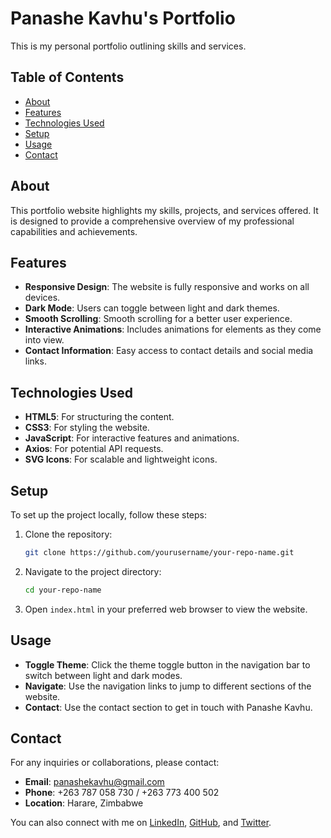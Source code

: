 # Panashe Kavhu's Portfolio

This is my personal portfolio outlining skills and services.

## Table of Contents

- [About](#about)
- [Features](#features)
- [Technologies Used](#technologies-used)
- [Setup](#setup)
- [Usage](#usage)
- [Contact](#contact)

## About

This portfolio website highlights my skills, projects, and services offered. It is designed to provide a comprehensive overview of my professional capabilities and achievements.

## Features

- **Responsive Design**: The website is fully responsive and works on all devices.
- **Dark Mode**: Users can toggle between light and dark themes.
- **Smooth Scrolling**: Smooth scrolling for a better user experience.
- **Interactive Animations**: Includes animations for elements as they come into view.
- **Contact Information**: Easy access to contact details and social media links.

## Technologies Used

- **HTML5**: For structuring the content.
- **CSS3**: For styling the website.
- **JavaScript**: For interactive features and animations.
- **Axios**: For potential API requests.
- **SVG Icons**: For scalable and lightweight icons.

## Setup

To set up the project locally, follow these steps:

1. Clone the repository:
   ```bash
   git clone https://github.com/yourusername/your-repo-name.git
   ```

2. Navigate to the project directory:
   ```bash
   cd your-repo-name
   ```

3. Open `index.html` in your preferred web browser to view the website.

## Usage

- **Toggle Theme**: Click the theme toggle button in the navigation bar to switch between light and dark modes.
- **Navigate**: Use the navigation links to jump to different sections of the website.
- **Contact**: Use the contact section to get in touch with Panashe Kavhu.

## Contact

For any inquiries or collaborations, please contact:

- **Email**: panashekavhu@gmail.com
- **Phone**: +263 787 058 730 / +263 773 400 502
- **Location**: Harare, Zimbabwe

You can also connect with me on [LinkedIn](https://www.linkedin.com/in/PanasheKavhu), [GitHub](https://github.com/PanasheKavhu), and [Twitter](https://twitter.com/panashe_00).


